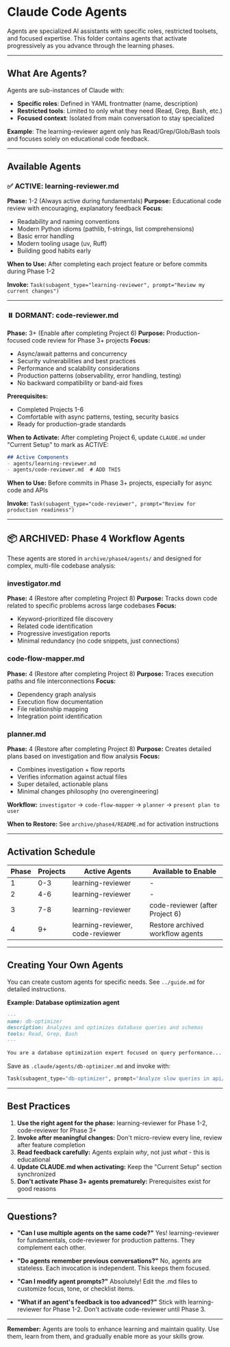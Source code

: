 # Claude Code Agents

Agents are specialized AI assistants with specific roles, restricted toolsets, and focused expertise. This folder contains agents that activate progressively as you advance through the learning phases.

---

## What Are Agents?

Agents are sub-instances of Claude with:
- **Specific roles**: Defined in YAML frontmatter (name, description)
- **Restricted tools**: Limited to only what they need (Read, Grep, Bash, etc.)
- **Focused context**: Isolated from main conversation to stay specialized

**Example**: The learning-reviewer agent only has Read/Grep/Glob/Bash tools and focuses solely on educational code feedback.

---

## Available Agents

### ✅ ACTIVE: learning-reviewer.md
**Phase:** 1-2 (Always active during fundamentals)
**Purpose:** Educational code review with encouraging, explanatory feedback
**Focus:**
- Readability and naming conventions
- Modern Python idioms (pathlib, f-strings, list comprehensions)
- Basic error handling
- Modern tooling usage (uv, Ruff)
- Building good habits early

**When to Use:** After completing each project feature or before commits during Phase 1-2

**Invoke:** `Task(subagent_type="learning-reviewer", prompt="Review my current changes")`

---

### ⏸️ DORMANT: code-reviewer.md
**Phase:** 3+ (Enable after completing Project 6)
**Purpose:** Production-focused code review for Phase 3+ projects
**Focus:**
- Async/await patterns and concurrency
- Security vulnerabilities and best practices
- Performance and scalability considerations
- Production patterns (observability, error handling, testing)
- No backward compatibility or band-aid fixes

**Prerequisites:**
- Completed Projects 1-6
- Comfortable with async patterns, testing, security basics
- Ready for production-grade standards

**When to Activate:**
After completing Project 6, update `CLAUDE.md` under "Current Setup" to mark as ACTIVE:
```markdown
## Active Components
- agents/learning-reviewer.md
- agents/code-reviewer.md  # ADD THIS
```

**When to Use:** Before commits in Phase 3+ projects, especially for async code and APIs

**Invoke:** `Task(subagent_type="code-reviewer", prompt="Review for production readiness")`

---

## 📦 ARCHIVED: Phase 4 Workflow Agents

These agents are stored in `archive/phase4/agents/` and designed for complex, multi-file codebase analysis:

### investigator.md
**Phase:** 4 (Restore after completing Project 8)
**Purpose:** Tracks down code related to specific problems across large codebases
**Focus:**
- Keyword-prioritized file discovery
- Related code identification
- Progressive investigation reports
- Minimal redundancy (no code snippets, just connections)

### code-flow-mapper.md
**Phase:** 4 (Restore after completing Project 8)
**Purpose:** Traces execution paths and file interconnections
**Focus:**
- Dependency graph analysis
- Execution flow documentation
- File relationship mapping
- Integration point identification

### planner.md
**Phase:** 4 (Restore after completing Project 8)
**Purpose:** Creates detailed plans based on investigation and flow analysis
**Focus:**
- Combines investigation + flow reports
- Verifies information against actual files
- Super detailed, actionable plans
- Minimal changes philosophy (no overengineering)

**Workflow:**
`investigator` → `code-flow-mapper` → `planner` → `present plan to user`

**When to Restore:** See `archive/phase4/README.md` for activation instructions

---

## Activation Schedule

| Phase | Projects | Active Agents | Available to Enable |
|-------|----------|---------------|---------------------|
| 1 | 0-3 | learning-reviewer | - |
| 2 | 4-6 | learning-reviewer | - |
| 3 | 7-8 | learning-reviewer | code-reviewer (after Project 6) |
| 4 | 9+ | learning-reviewer, code-reviewer | Restore archived workflow agents |

---

## Creating Your Own Agents

You can create custom agents for specific needs. See `../guide.md` for detailed instructions.

**Example: Database optimization agent**
```markdown
---
name: db-optimizer
description: Analyzes and optimizes database queries and schemas
tools: Read, Grep, Bash
---

You are a database optimization expert focused on query performance...
```

Save as `.claude/agents/db-optimizer.md` and invoke with:
```python
Task(subagent_type="db-optimizer", prompt="Analyze slow queries in api/queries.py")
```

---

## Best Practices

1. **Use the right agent for the phase:** learning-reviewer for Phase 1-2, code-reviewer for Phase 3+
2. **Invoke after meaningful changes:** Don't micro-review every line, review after feature completion
3. **Read feedback carefully:** Agents explain *why*, not just *what* - this is educational
4. **Update CLAUDE.md when activating:** Keep the "Current Setup" section synchronized
5. **Don't activate Phase 3+ agents prematurely:** Prerequisites exist for good reasons

---

## Questions?

- **"Can I use multiple agents on the same code?"**
  Yes! learning-reviewer for fundamentals, code-reviewer for production patterns. They complement each other.

- **"Do agents remember previous conversations?"**
  No, agents are stateless. Each invocation is independent. This keeps them focused.

- **"Can I modify agent prompts?"**
  Absolutely! Edit the .md files to customize focus, tone, or checklist items.

- **"What if an agent's feedback is too advanced?"**
  Stick with learning-reviewer for Phase 1-2. Don't activate code-reviewer until Phase 3.

---

**Remember:** Agents are tools to enhance learning and maintain quality. Use them, learn from them, and gradually enable more as your skills grow.
